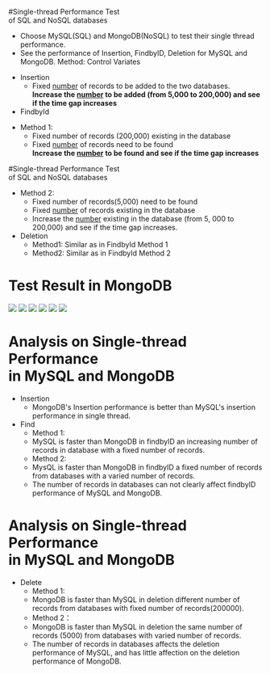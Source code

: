 
#Single-thread Performance Test <br> of SQL and NoSQL databases

- Choose MySQL(SQL) and MongoDB(NoSQL) to test their single thread performance.
- See the performance of Insertion, FindbyID, Deletion for MySQL and MongoDB.
Method: Control Variates 
<ul>
<li>Insertion
  <ul>
   <li> Fixed <u>number</u> of records to be added to the two databases.
 <br><b> Increase the <u>number</u> to be added (from 5,000 to 200,000) and see if the time gap increases</b>
 </ul>
<li>FindbyId
</ul>
<ul>
<li> Method 1:
   <ul>
   <li> Fixed number of records (200,000) existing in the database
   <li> Fixed <u>number</u> of records need to be found
  <br><b> Increase the <u>number</u> to be found and see if the time gap increases</b>
   </ul>
</ul>

#Single-thread Performance Test <br> of SQL and NoSQL databases

<ul>
<li> Method 2:
   <ul>
   <li> Fixed number of records(5,000) need to be found
   <li> Fixed <u>number</u> of records existing in the database
   <li> Increase the <u>number</u> existing in the database (from 5, 000 to 200,000) and see if the time gap increases.
   </ul>
<li>Deletion
  <ul>
  <li>Method1: Similar as in FindbyId Method 1
  <li>Method2: Similar as in FindbyId Method 2
  </ul>
</ul>

# Test Result in MongoDB

<img src="../img/single_add.jpg"/>
<img src="../img/single_find_1.png"/>
<img src="../img/single_find_2.png"/>
<img src="../img/single_del_1.png"/>
<img src="../img/single_del_2.png"/>
<img src="../img/many_to_many.jpg">

# Analysis on Single-thread Performance <br> in MySQL and MongoDB
 
 - Insertion 
   - MongoDB's Insertion performance is better than MySQL's insertion performance in single thread.
 - Find
   - Method 1: 
   - MySQL is faster than MongoDB in findbyID an increasing number of records in database with a fixed number of records.  
   - Method 2:
   - MysQL is faster than MongoDB in findbyID a fixed number of records from databases with a varied number of records.
   - The number of records in databases can not clearly affect findbyID performance of MySQL and MongoDB.

# Analysis on Single-thread Performance <br> in MySQL and MongoDB

 - Delete
   - Method 1:
   - MongoDB is faster than MySQL in deletion different number of records from databases with fixed number of records(200000). 
   - Method 2：
   - MongoDB is faster than MySQL in deletion the same number of records (5000) from databases with varied number of records.
   - The number of records in databases affects the deletion performance of MySQL, and has little affection on the deletion performance of MongoDB.

